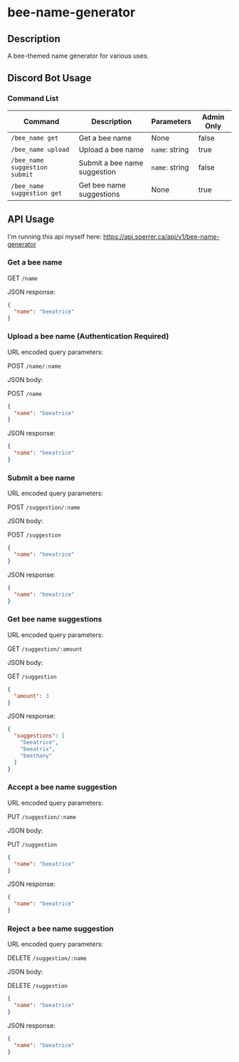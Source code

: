 # bee-name-generator

## Description

A bee-themed name generator for various uses.

## Discord Bot Usage

### Command List

| Command | Description | Parameters | Admin Only |
| --- | --- | --- | --- |
| `/bee_name get` | Get a bee name | None | false |
| `/bee_name upload` | Upload a bee name | `name`: string | true |
| `/bee_name suggestion submit` | Submit a bee name suggestion | `name`: string | false |
| `/bee_name suggestion get` | Get bee name suggestions | None | true |

## API Usage

I'm running this api myself here: <https://api.sperrer.ca/api/v1/bee-name-generator>

### Get a bee name

GET `/name`

JSON response:

```json
{
  "name": "beeatrice"
}
```

### Upload a bee name (Authentication Required)

URL encoded query parameters:

POST `/name/:name`

JSON body:

POST `/name`
  
  ```json
  {
    "name": "beeatrice"
  }
  ```

JSON response:

```json
{
  "name": "beeatrice"
}
```

### Submit a bee name

URL encoded query parameters:

POST `/suggestion/:name`

JSON body:

POST `/suggestion`
  
  ```json
  {
    "name": "beeatrice"
  }
  ```

JSON response:
  
  ```json
  {
    "name": "beeatrice"
  }
  ```

### Get bee name suggestions

URL encoded query parameters:

GET `/suggestion/:amount`

JSON body:

GET `/suggestion`
  
  ```json
  {
    "amount": 3
  }
  ```

JSON response:

```json
{
  "suggestions": [
    "beeatrice",
    "beeatrix",
    "beethany"
  ]
}
```

### Accept a bee name suggestion

URL encoded query parameters:

PUT `/suggestion/:name`

JSON body:

PUT `/suggestion`
  
  ```json
  {
    "name": "beeatrice"
  }
  ```

JSON response:
  
  ```json
  {
    "name": "beeatrice"
  }
  ```

### Reject a bee name suggestion

URL encoded query parameters:

DELETE `/suggestion/:name`

JSON body:

DELETE `/suggestion`
  
  ```json
  {
    "name": "beeatrice"
  }
  ```

JSON response:
  
  ```json
  {
    "name": "beeatrice"
  }
  ```
